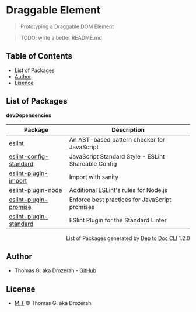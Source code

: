# Draggable Element

> Prototyping a Draggable DOM Element

> TODO: write a better README.md


Table of Contents
-----------------

- [List of Packages](#list-of-packages)
- [Author](#author)
- [Lisence](#license)


List of Packages
----------------

__devDependencies__

| Package                                                                             | Description                                         |
| ----------------------------------------------------------------------------------- | --------------------------------------------------- |
| [eslint](https://eslint.org)                                                        | An AST-based pattern checker for JavaScript         |
| [eslint-config-standard](https://github.com/standard/eslint-config-standard)        | JavaScript Standard Style - ESLint Shareable Config |
| [eslint-plugin-import](https://github.com/benmosher/eslint-plugin-import)           | Import with sanity                                  |
| [eslint-plugin-node](https://github.com/mysticatea/eslint-plugin-node#readme)       | Additional ESLint's rules for Node.js               |
| [eslint-plugin-promise](https://github.com/xjamundx/eslint-plugin-promise#readme)   | Enforce best practices for JavaScript promises      |
| [eslint-plugin-standard](https://github.com/standard/eslint-plugin-standard#readme) | ESlint Plugin for the Standard Linter               |


<div align="right">
  List of Packages generated by <a href="https://github.com/Drozerah/dep-to-doc-cli.git">Dep to Doc CLI</a> 1.2.0
</div>

Author
------

- Thomas G. aka Drozerah - [GitHub](https://github.com/Drozerah)

License
-------

- [MIT](https://github.com/Drozerah/draggable-element/blob/master/LICENSE) © Thomas G. aka Drozerah
